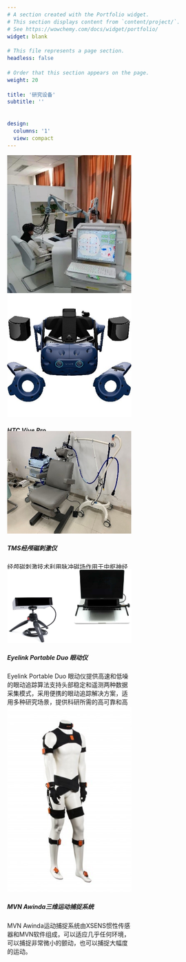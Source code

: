 ```yaml
---
# A section created with the Portfolio widget.
# This section displays content from `content/project/`.
# See https://wowchemy.com/docs/widget/portfolio/
widget: blank

# This file represents a page section.
headless: false

# Order that this section appears on the page.
weight: 20

title: '研究设备'
subtitle: ''


design:
  columns: '1'
  view: compact
---
```


<html>
<head>
<style>
<link rel="stylesheet" href="https://cdn.jsdelivr.net/npm/bootstrap@4.6.2/dist/css/bootstrap.min.css" integrity="sha384-xOolHFLEh07PJGoPkLv1IbcEPTNtaed2xpHsD9ESMhqIYd0nLMwNLD69Npy4HI+N" crossorigin="anonymous">
</style>
</head>
<body>


<div class="card-deck">
  <div class="card" style="width: 18rem; height: 20rem;">
    <img class="card-img-top" src="fnirs.jpg" alt="Card image cap">
    <div class="card-body">
      <h5 class="card-title">功能性近红外脑成像系统</h5>
      <p class="card-text">fNIRS（功能性近红外光谱）是一种非侵入性神经成像技术，通过记录含氧/脱氧血液量的变化来测量大脑反应。 它基于光散射原理工作——该设备向头皮发射高强度近红外光束，并检测大脑吸收的光量变化。 然后应用数学算法来处理收集到的数据，以计算含氧/脱氧血红蛋白浓度的变化。这些变化与大脑功能的变化有关。</p>
    </div>
  </div>
  <div class="card" style="width: 18rem; height: 20rem;">
    <img class="card-img-top" src="vive.jpg" alt="Card image cap">
    <div class="card-body">
      <h5 class="card-title">HTC Vive Pro</h5>
      <p class="card-text">由HTC公司发布的一款虚拟现实技术产品。这款产品内置耳机，且仅需要使用一根线缆连接一台高性能的PC电脑即可呈现拥有高分辨率的画面。</p>
    </div>
  </div>
  <div class="card" style="width: 18rem; height: 20rem;">
    <img class="card-img-top" src="tms.jpg" alt="Card image cap">
    <div class="card-body">
      <h5 class="card-title">TMS经颅磁刺激仪</h5>
      <p class="card-text">经颅磁刺激技术利用脉冲磁场作用于中枢神经系统（主要是大脑）以改变皮层神经细胞的膜电位，使之产生感应电流，影响脑内代谢和神经电活动，从而引起一系列生理生化反应。</p>
    </div>
  </div>
</div>


<div class="card-deck">
  <div class="card" style="width: 18rem; height: 20rem;">
    <img class="card-img-top" src="eyelink.jpg" alt="Card image cap">
    <div class="card-body">
      <h5 class="card-title">Eyelink Portable Duo 眼动仪</h5>
      <p class="card-text">Eyelink Portable Duo 眼动仪提供高速和低噪的眼动追踪算法支持头部稳定和遥测两种数据采集模式，采用便携的眼动追踪解决方案，适用多种研究场景，提供科研所需的高可靠和高精度数据；头部稳定模式支持高达2000 Hz的双眼追踪可用于实验室或非实验室研究，遥测模式支持1000 Hz的双眼追踪。</p>
    </div>
  </div>
  <div class="card" style="width: 18rem; height: 20rem;">
    <img class="card-img-top" src="mvn.jpg" alt="Card image cap">
    <div class="card-body">
      <h5 class="card-title">MVN Awinda三维运动捕捉系统</h5>
      <p class="card-text">MVN Awinda运动捕捉系统由XSENS惯性传感器和MVN软件组成，可以适应几乎任何环境，可以捕捉非常微小的颤动，也可以捕捉大幅度的运动。</p>
    </div>
  </div>
</div>








</body>
</html>